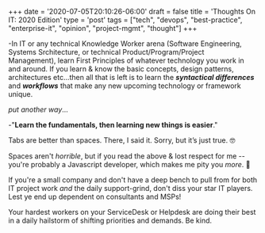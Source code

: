 +++
date = '2020-07-05T20:10:26-06:00'
draft = false
title = 'Thoughts On IT: 2020 Edition'
type = 'post'
tags = ["tech", "devops", "best-practice", "enterprise-it", "opinion", "project-mgmt", "thought"]
+++

-In IT or any technical Knowledge Worker arena (Software Engineering, Systems Srchitecture, or technical Product/Program/Project Management), learn First Principles of whatever technology you work in and around.  If you learn & know the basic concepts, design patterns, architectures etc...then all that is left is to learn the ***syntactical differences*** and ***workflows*** that make any new upcoming technology or framework unique. <br />

*put another way*... <br />

-"**Learn the fundamentals, then learning new things is easier**." <br />

Tabs are better than spaces.  There, I said it.  Sorry, but it’s just true. 🤓 <br />

Spaces aren't *horrible*, but if you read the above & lost respect for me -- you're probably a Javascript developer, which makes me pity you *more*. 🥸 <br />

If you're a small company and don't have a deep bench to pull from for both IT project work *and* the daily support-grind, don't diss your star IT players. Lest ye end up dependent on consultants and MSPs!  <br />

Your hardest workers on your ServiceDesk or Helpdesk are doing their best in a daily hailstorm of shifting priorities and demands.  Be kind.  <br />